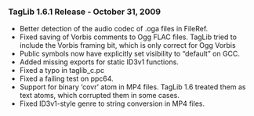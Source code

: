 ### TagLib 1.6.1 Release - October 31, 2009

-   Better detection of the audio codec of .oga files in FileRef.
-   Fixed saving of Vorbis comments to Ogg FLAC files. TagLib tried to
    include the Vorbis framing bit, which is only correct for Ogg Vorbis
-   Public symbols now have explicitly set visibility to “default” on
    GCC.
-   Added missing exports for static ID3v1 functions.
-   Fixed a typo in taglib\_c.pc
-   Fixed a failing test on ppc64.
-   Support for binary ‘covr’ atom in MP4 files. TagLib 1.6 treated them
    as text atoms, which corrupted them in some cases.
-   Fixed ID3v1-style genre to string conversion in MP4 files.
